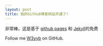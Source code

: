 ```yaml
---
layout: post
title: 我的Github博客网站开通了!
---
```


非常棒，这是基于 [github pages](https://pages.github.com/) 和 [Jekyll](http://jekyll.bootcss.com/)的免费



Follow me  [W3yyb](https://github.com/w3yyb) on GitHub.

